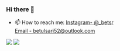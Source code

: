 ### Hi there 👋

<!--
**Betul9/Betul9** is a ✨ _special_ ✨ repository because its `README.md` (this file) appears on your GitHub profile.


<!--- 🔭 I’m currently working on ...
- 🌱 I’m currently learning ...
- 👯 I’m looking to collaborate on ...
- 🤔 I’m looking for help with ...
- 💬 Ask me about ...-->
- 📫 How to reach me: [Instagram- @_betsr](https://www.instagram.com/_betsr/)</br>
[Email - betulsari52@outlook.com](mailto:betulsari52@outlook.com)

<img src="https://github-readme-stats.vercel.app/api?username=Betul9">
<img src="https://github-readme-stats.vercel.app/api/top-langs/?username=Betul9">
